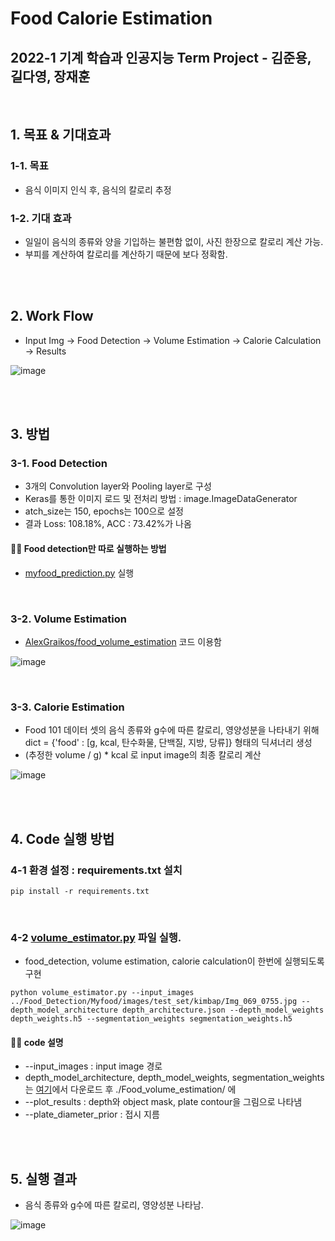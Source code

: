 # Food Calorie Estimation
## 2022-1 기계 학습과 인공지능 Term Project - 김준용, 길다영, 장재훈

<br>

## 1. 목표 & 기대효과
### 1-1. 목표
- 음식 이미지 인식 후, 음식의 칼로리 추정 


### 1-2. 기대 효과
- 일일이 음식의 종류와 양을 기입하는 불편함 없이, 사진 한장으로 칼로리 계산 가능.
-  부피를 계산하여 칼로리를 계산하기 때문에 보다 정확함.

<br><br>

## 2. Work Flow
- Input Img → Food Detection → Volume Estimation → Calorie Calculation → Results

![image](https://user-images.githubusercontent.com/53934639/173486316-41400309-4041-429d-b04d-02154abc8a7b.png)

<br><br>

## 3. 방법
### 3-1. Food Detection
- 3개의 Convolution layer와 Pooling layer로 구성
- Keras를 통한 이미지 로드 및 전처리 방법 : image.ImageDataGenerator
- atch_size는 150, epochs는 100으로 설정
- 결과 Loss: 108.18%, ACC : 73.42%가 나옴

#### 👩‍💻 Food detection만 따로 실행하는 방법
- [myfood_prediction.py](https://github.com/arittung/Food_Calorie_Estimation/blob/main/Food_Detection/myfood_prediction.py) 실행

<br>

### 3-2. Volume Estimation
- [AlexGraikos/food_volume_estimation](https://github.com/AlexGraikos/food_volume_estimation) 코드 이용함

![image](https://user-images.githubusercontent.com/53934639/173487815-de4c02df-a99b-4056-9dd7-5269058b4178.png)

<br>


### 3-3. Calorie Estimation
- Food 101 데이터 셋의 음식 종류와 g수에 따른 칼로리, 영양성분을 나타내기 위해 dict = {'food' : [g, kcal, 탄수화물, 단백질, 지방, 당류]} 형태의 딕셔너리 생성
- (추정한 volume / g) * kcal 로 input image의 최종 칼로리 계산

![image](https://user-images.githubusercontent.com/53934639/173488131-00b159fb-d0f5-49e6-8468-f822d9020bb7.png)



<br><br>

## 4. Code 실행 방법
### 4-1 환경 설정 : requirements.txt 설치
```
pip install -r requirements.txt 
```
<br>

### 4-2 [volume_estimator.py](https://github.com/arittung/Food_Calorie_Estimation/blob/main/Food_volume_estimation/volume_estimator.py) 파일 실행. 
  - food_detection, volume estimation, calorie calculation이 한번에 실행되도록 구현

```
python volume_estimator.py --input_images ../Food_Detection/Myfood/images/test_set/kimbap/Img_069_0755.jpg --depth_model_architecture depth_architecture.json --depth_model_weights depth_weights.h5 --segmentation_weights segmentation_weights.h5
```

#### 👩‍💻 code 설명
- --input_images : input image 경로
- depth_model_architecture, depth_model_weights, segmentation_weights는 [여기](https://github.com/AlexGraikos/food_volume_estimation#models)에서 다운로드 후 ./Food_volume_estimation/ 에 
- --plot_results : depth와 object mask, plate contour을 그림으로 나타냄
- --plate_diameter_prior : 접시 지름

<br><br>

## 5. 실행 결과
- 음식 종류와 g수에 따른 칼로리, 영양성분 나타남.

![image](https://user-images.githubusercontent.com/53934639/173487955-0bf8e1a4-d5cc-4032-aeb8-fe60ecab5dfc.png)


